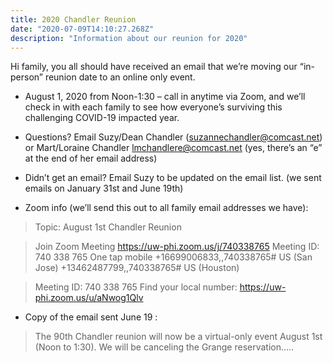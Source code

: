 ```yaml
---
title: 2020 Chandler Reunion
date: "2020-07-09T14:10:27.268Z"
description: "Information about our reunion for 2020"
---
```


Hi family, you all should have received an email that we’re moving our “in-person” reunion date to an online only event.

- August 1, 2020 from Noon-1:30 – call in anytime via Zoom, and we’ll check in with each family to see how everyone’s surviving this challenging COVID-19 impacted year.

- Questions? Email Suzy/Dean Chandler (suzannechandler@comcast.net) or Mart/Loraine Chandler lmchandlere@comcast.net (yes, there’s an “e” at the end of her email address)

- Didn’t get an email? Email Suzy to be updated on the email list.
(we sent emails on January 31st and June 19th)

- Zoom info (we’ll send this out to all family email addresses we have):

> Topic: August 1st Chandler Reunion 

>Join Zoom Meeting
https://uw-phi.zoom.us/j/740338765
Meeting ID: 740 338 765
One tap mobile
+16699006833,,740338765# US (San Jose)
+13462487799,,740338765# US (Houston)

> Meeting ID: 740 338 765
Find your local number: https://uw-phi.zoom.us/u/aNwog1Qlv

- Copy of the email sent June 19 :

> The 90th Chandler reunion will now be a virtual-only event August 1st (Noon to 1:30). We will be canceling the Grange reservation.....